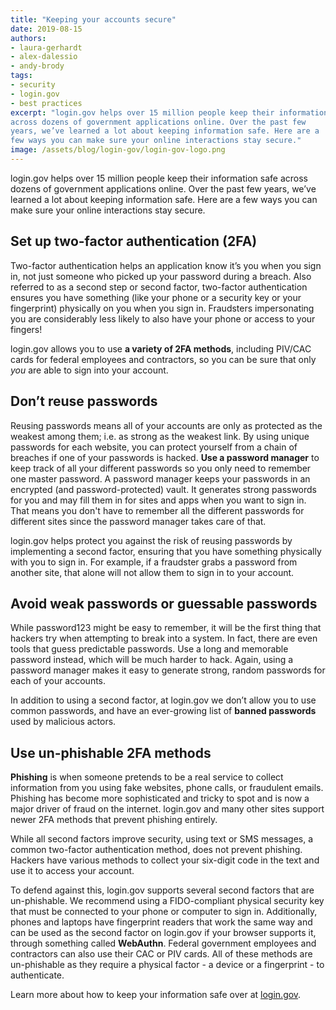 ```yaml
---
title: "Keeping your accounts secure"
date: 2019-08-15
authors:
- laura-gerhardt
- alex-dalessio
- andy-brody
tags:
- security
- login.gov
- best practices
excerpt: "login.gov helps over 15 million people keep their information safe
across dozens of government applications online. Over the past few
years, we’ve learned a lot about keeping information safe. Here are a
few ways you can make sure your online interactions stay secure."
image: /assets/blog/login-gov/login-gov-logo.png
---
```


login.gov helps over 15 million people keep their information safe
across dozens of government applications online. Over the past few
years, we’ve learned a lot about keeping information safe. Here are a
few ways you can make sure your online interactions stay secure.

## Set up two-factor authentication (2FA)

Two-factor authentication helps an application know it’s you when you
sign in, not just someone who picked up your password during a breach. Also referred to as a second step or second factor, two-factor authentication ensures you have something (like your phone or a security key or your fingerprint) physically on you when you sign in. Fraudsters impersonating you are considerably less likely to also have your phone or access to your fingers!

login.gov allows you to use **a variety of 2FA methods**, including
PIV/CAC cards for federal employees and contractors, so you can be sure
that only *you* are able to sign into your account.

## Don’t reuse passwords

Reusing passwords means all of your accounts are only as protected as
the weakest among them; i.e. as strong as the weakest link. By using
unique passwords for each website, you can protect yourself from a chain
of breaches if one of your passwords is hacked. **Use a password
manager** to keep track of all your different passwords so you only need
to remember one master password. A password manager keeps your passwords
in an encrypted (and password-protected) vault. It generates strong
passwords for you and may fill them in for sites and apps when you want
to sign in. That means you don't have to remember all the different
passwords for different sites since the password manager takes care of
that.

login.gov helps protect you against the risk of reusing passwords by
implementing a second factor, ensuring that you have something
physically with you to sign in. For example, if a fraudster grabs a
password from another site, that alone will not allow them to sign in to
your account.

## Avoid weak passwords or guessable passwords

While password123 might be easy to remember, it will be the first
thing that hackers try when attempting to break into a system. In fact,
there are even tools that guess predictable passwords. Use a long and
memorable password instead, which will be much harder to hack. Again,
using a password manager makes it easy to generate strong, random
passwords for each of your accounts.

In addition to using a second factor, at login.gov we don’t allow you to
use common passwords, and have an ever-growing list of **banned
passwords** used by malicious actors.

## Use un-phishable 2FA methods

**Phishing** is when someone pretends to be a real service to collect
information from you using fake websites, phone calls, or fraudulent
emails. Phishing has become more sophisticated and tricky to spot and is
now a major driver of fraud on the internet. login.gov and many other
sites support newer 2FA methods that prevent phishing entirely.

While all second factors improve security, using text or SMS messages, a
common two-factor authentication method, does not prevent phishing.
Hackers have various methods to collect your six-digit code in the text
and use it to access your account.

To defend against this, login.gov supports several second factors that
are un-phishable. We recommend using a FIDO-compliant physical security
key that must be connected to your phone or computer to sign in.
Additionally, phones and laptops have fingerprint readers that work the
same way and can be used as the second factor on login.gov if your
browser supports it, through something called **WebAuthn**. Federal
government employees and contractors can also use their CAC or PIV
cards. All of these methods are un-phishable as they require a physical
factor - a device or a fingerprint - to authenticate.

Learn more about how to keep your information safe over at [login.gov](https://login.gov).
